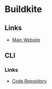 # Buildkite

## Links

- [Main Website](https://buildkite.com)

## CLI

### Links

- [Code Repository](https://github.com/buildkite/cli)
